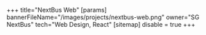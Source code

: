 +++
title="NextBus Web"
[params]
  bannerFileName="/images/projects/nextbus-web.png"
  owner="SG NextBus"
  tech="Web Design, React"
[sitemap]
  disable = true
+++
